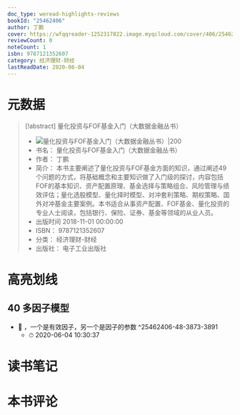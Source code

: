 ```yaml
---
doc_type: weread-highlights-reviews
bookId: "25462406"
author: 丁鹏
cover: https://wfqqreader-1252317822.image.myqcloud.com/cover/406/25462406/t7_25462406.jpg
reviewCount: 0
noteCount: 1
isbn: 9787121352607
category: 经济理财-财经
lastReadDate: 2020-06-04
---
```

# 元数据
> [!abstract] 量化投资与FOF基金入门（大数据金融丛书）
> - ![ 量化投资与FOF基金入门（大数据金融丛书）|200](https://wfqqreader-1252317822.image.myqcloud.com/cover/406/25462406/t7_25462406.jpg)
> - 书名： 量化投资与FOF基金入门（大数据金融丛书）
> - 作者： 丁鹏
> - 简介： 本书主要阐述了量化投资与FOF基金方面的知识，通过阐述49个问题的方式，将基础概念和主要知识做了入门级的探讨，内容包括FOF的基本知识、资产配置原理、基金选择与策略组合、风险管理与绩效评估；量化选股模型、量化择时模型、对冲套利策略、期权策略、国外对冲基金主要案例。本书适合从事资产配置、FOF基金、量化投资的专业人士阅读，包括银行、保险、证券、基金等领域的从业人员。
> - 出版时间 2018-11-01 00:00:00
> - ISBN： 9787121352607
> - 分类： 经济理财-财经
> - 出版社： 电子工业出版社

# 高亮划线

## 40 多因子模型


- 📌 ，一个是有效因子，另一个是因子的参数 ^25462406-48-3873-3891
    - ⏱ 2020-06-04 10:30:37 
# 读书笔记

# 本书评论
